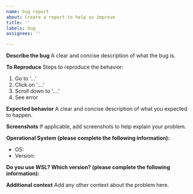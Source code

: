 ```yaml
---
name: bug report
about: Create a report to help us improve
title: ''
labels: bug
assignees: ''

---
```


**Describe the bug**
A clear and concise description of what the bug is.

**To Reproduce**
Steps to reproduce the behavior:
1. Go to '...'
2. Click on '....'
3. Scroll down to '....'
4. See error

**Expected behavior**
A clear and concise description of what you expected to happen.

**Screenshots**
If applicable, add screenshots to help explain your problem.

**Operational System (please complete the following information):**
 - OS: 
 - Version: 

**Do you use WSL? Which version? (please complete the following information):**

**Additional context**
Add any other context about the problem here.
